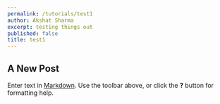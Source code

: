 ```yaml
---
permalink: /tutorials/test1
author: Akshat Sharma
excerpt: testing things out
published: false
title: test1
---
```

## A New Post

Enter text in [Markdown](http://daringfireball.net/projects/markdown/). Use the toolbar above, or click the **?** button for formatting help.
